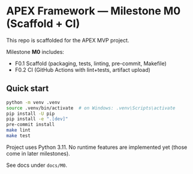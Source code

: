 # APEX Framework — Milestone M0 (Scaffold + CI)

This repo is scaffolded for the APEX MVP project.

Milestone **M0** includes:
- F0.1 Scaffold (packaging, tests, linting, pre-commit, Makefile)
- F0.2 CI (GitHub Actions with lint+tests, artifact upload)

## Quick start

```bash
python -m venv .venv
source .venv/bin/activate  # on Windows: .venv\Scripts\activate
pip install -U pip
pip install -e ".[dev]"
pre-commit install
make lint
make test
```

Project uses Python 3.11. No runtime features are implemented yet (those come in later milestones).

See docs under `docs/M0`.